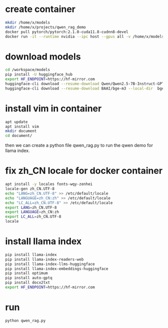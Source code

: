 # create container

```bash
mkdir /home/x/models
mkdir /home/x/projects/qwen_rag_demo
docker pull pytorch/pytorch:2.1.0-cuda11.8-cudnn8-devel
docker run -it --runtime nvidia --ipc host --gpus all -v /home/x/models:/workspace/models -v /home/x/projects/qwen_rag_demo:/workspace/qwen_rag_demo --name qwen_rag pytorch/pytorch:2.1.0-cuda11.8-cudnn8-devel
```

# download models

```bash
cd /workspace/models
pip install -U huggingface_hub
export HF_ENDPOINT=https://hf-mirror.com
huggingface-cli download --resume-download Qwen/Qwen2.5-7B-Instruct-GPTQ-Int4 --local-dir  Qwen2.5-7B-Instruct-GPTQ-Int4   --local-dir-use-symlinks False
huggingface-cli download --resume-download BAAI/bge-m3 --local-dir  bge-m3   --local-dir-use-symlinks False
```
# install vim in container

```bash
apt update
apt install vim
mkdir document
cd document/
```
then we can create a python file qwen_rag.py to run the qwen demo for llama index.

# fix zh_CN locale for docker container

```bash
apt install -y locales fonts-wqy-zenhei
locale-gen zh_CN.UTF-8
echo "LANG=zh_CN.UTF-8" >> /etc/default/locale
echo "LANGUAGE=zh_CN:zh" >> /etc/default/locale
echo "LC_ALL=zh_CN.UTF-8" >> /etc/default/locale
export LANG=zh_CN.UTF-8
export LANGUAGE=zh_CN:zh
export LC_ALL=zh_CN.UTF-8
locale
```

# install llama index

```bash
pip install llama-index
pip install llama-index-readers-web
pip install llama-index-llms-huggingface
pip install llama-index-embeddings-huggingface
pip install optimum
pip install auto-gptq
pip install docx2txt
export HF_ENDPOINT=https://hf-mirror.com
```

# run

```bash
python qwen_rag.py
```

